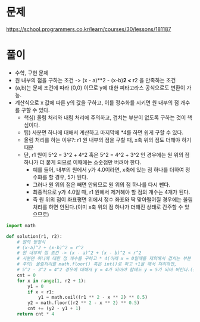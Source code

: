 # 문제
https://school.programmers.co.kr/learn/courses/30/lessons/181187

# 풀이
- 수학, 구현 문제
- 원 내부의 점을 구하는 조건 -> (x - a)**2 - (x-b)**2 < r**2 을 만족하는 조건
- (a,b)는 문제 조건에 따라 (0,0) 이므로 y에 대한 피타고라스 공식으로도 변환이 가능.
- 계산식으로 x 값에 따른 y의 값을 구하고, 이를 정수화를 시키면 원 내부의 점 개수를 구할 수 있다.
  - 핵심) 올림 처리와 내림 처리에 주의하고, 겹치는 부분이 없도록 구하는 것이 핵심이다.
  - 팁) 사분면 하나에 대해서 계산하고 마지막에 *4를 하면 쉽게 구할 수 있다.
  - 올림 처리를 하는 이유?: r1 원 내부의 점을 구할 때, x축 위의 점도 더해야 하기 때문
  - 단, r1 원이 5^2 = 3^2 + 4^2 혹은 5^2 = 4^2 + 3^2 인 경우에는 원 위의 점 하나가 더 붙게 되므로 이때에는 소숫점만 버려야 한다.
    - 예를 들어, 내부의 원에서 y가 4.0이라면, x축에 있는 점 하나를 더하여 정수화를 할 경우, 5가 된다.
    - 그러나 원 위의 점은 빼면 안되므로 원 위의 점 하나를 다시 뺀다.
    - 최종적으로 y가 4.0일 때, r1 원에서 제거해야 할 점의 개수는 4개가 된다.
    - 즉 원 위의 점이 좌표평면 위에서 정수 좌표와 딱 맞아떨어질 경우에는 올림 처리를 하면 안된다.(이미 x축 위의 점 하나가 더해진 상태로 간주할 수 있으므로)
```python
import math

def solution(r1, r2):
    # 원의 방정식
    # (x-a)^2 + (x-b)^2 = r^2
    # 원 내부의 점 조건 -> (x - a)^2 + (x - b)^2 < r^2
    # 사분면 하나에 대한 점 개수를 구하고 * 4(이때 x = 0일때를 제외해서 겹치는 부분 제거)
    # 주의) 올림처리를 math.floor() 혹은 int()로 하고 +1을 해서 처리하면, 
    # 5^2 - 3^2 = 4^2 경우에 대해서 y = 4가 되어야 함에도 y = 5가 되어 버린다.(원 위에 있는 점은 빼면 안된다!)
    cnt = 0
    for x in range(1, r2 + 1):
        y1 = 0
        if x < r1:
            y1 = math.ceil((r1 ** 2 - x ** 2) ** 0.5)
        y2 = math.floor((r2 ** 2 - x ** 2) ** 0.5)
        cnt += (y2 - y1 + 1)
    return cnt * 4

```

